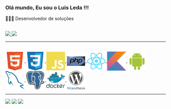 ### Olá mundo, Eu sou o Luis Leda !!!
👨🏻‍💻 Desenvolvedor de soluções

 <div><br>
  <a href="https://github.com/luisleda">
  <img height="180em" src="https://github-readme-stats.vercel.app/api?username=luisleda&show_icons=true&theme=dark&include_all_commits=true&count_private=true"/>
  <img height="180em" src="https://github-readme-stats.vercel.app/api/top-langs/?username=luisleda&layout=compact&langs_count=7&theme=dark"/>
</div>
 <hr>
 
 <div style="display: inline_block"><br>
  <img align="center" alt="Luis-Js" height="60" width="60" src="https://raw.githubusercontent.com/devicons/devicon/master/icons/html5/html5-original.svg">
  <img align="center" alt="Luis-Ts" height="60" width="60" src="https://raw.githubusercontent.com/devicons/devicon/master/icons/css3/css3-original.svg">
  <img align="center" alt="Luis-Ts" height="60" width="60" src="https://raw.githubusercontent.com/devicons/devicon/master/icons/javascript/javascript-plain.svg">
  <img align="center" alt="Luis-Ts" height="60" width="60" src="https://raw.githubusercontent.com/devicons/devicon/master/icons/php/php-original.svg">
  <img align="center" alt="Luis-React" height="60" width="60" src="https://raw.githubusercontent.com/devicons/devicon/master/icons/react/react-original.svg">
  <img align="center" alt="Luis-HTML" height="60" width="60" src="https://raw.githubusercontent.com/devicons/devicon/master/icons/kotlin/kotlin-original.svg">
  <img align="center" alt="Luis-CSS" height="60" width="60" src="https://raw.githubusercontent.com/devicons/devicon/master/icons/android/android-original.svg">
  <img align="center" alt="Luis-Python" height="60" width="60" src="https://raw.githubusercontent.com/devicons/devicon/master/icons/mysql/mysql-original.svg">
  <img align="center" alt="Luis-pstgresql" height="60" width="60" src="https://raw.githubusercontent.com/devicons/devicon/master/icons/postgresql/postgresql-original.svg">
  <img align="center" alt="Luis-docker" height="60" width="60" src="https://raw.githubusercontent.com/devicons/devicon/master/icons/docker/docker-original-wordmark.svg">
  <img align="center" alt="Luis-wordpress" height="60" width="60" src="https://raw.githubusercontent.com/devicons/devicon/master/icons/wordpress/wordpress-original.svg">


  

 </div>
 <hr>
  
 <div> 
  <a href="https://instagram.com/_kingnetinho" target="_blank"><img src="https://img.shields.io/badge/-Instagram-%23E4405F?style=for-the-badge&logo=instagram&logoColor=white" target="_blank"></a>
  <a href = "mailto:luis_neto@live.com"><img src="https://img.shields.io/badge/Microsoft_Outlook-0078D4?style=for-the-badge&logo=microsoft-outlook&logoColor=white"></a>
  <a href="https://www.linkedin.com/in/netoleda" target="_blank"><img src="https://img.shields.io/badge/-LinkedIn-%230077B5?style=for-the-badge&logo=linkedin&logoColor=white" target="_blank"></a> 
 
</div>
 
